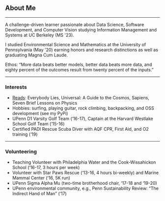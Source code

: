 ## About Me

---

A challenge-driven learner passionate about Data Science, Software Development, and Computer Vision studying Information Management and Systems at UC Berkeley (MS '23).

I studied Environmental Science and Mathematics at the University of Pennsylvania (May '20) earning honors and research distinctions as well as graduating Magna Cum Laude.

Ethos: “More data beats better models, better data beats more data, and eighty percent of the outcomes result from twenty percent of the inputs.” 

---

### Interests

* [Reads](reading.md): Everybody Lies, Universal: A Guide to the Cosmos, Sapiens, Seven Brief Lessons on Physics
* Hobbies: surfing, playing guitar, rock climbing, backpacking, and OSS development (see my PyPi)
* UPenn D1 Varsity Golf Team (‘16-17), Captain at the Harvard Westlake School Golf Team (‘15-16)
* Certified PADI Rescue Scuba Diver with AQF CPR, First Aid, and O2 training (‘19)

---

### Volunteering

* Teaching Volunteer with Philadelphia Water and the Cook-Wissahickon School (‘16-17, 3 hours per week) 
* Volunteer with Star Paws Rescue (‘13-16, 4 hours bi-weekly) and Marine Mammal Center (‘16, 5K run)
* UPenn Sigma Alpha Mu (two-time brotherhood chair, ‘17-18 and ‘19-20)
* UPenn environmental community, e.g., Penn Sustainability Review: “The Indirect Hand of Man” (‘17)
